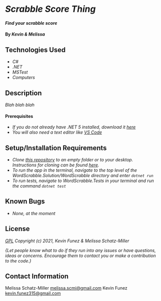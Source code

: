 # _Scrabble Score Thing_

#### _Find your scrabble score_

#### By _**Kevin & Melissa**_

## Technologies Used

* _C#_
* _.NET_
* _MSTest_
* _Computers_

## Description

_Blah blah blah_


#### Prerequisites ####

* _If you do not already have .NET 5 installed, download it [here](https://dotnet.microsoft.com/download/dotnet/5.0)_
* _You will also need a text editor like [VS Code](https://code.visualstudio.com/)_

## Setup/Installation Requirements

* _Clone [this repository](https://github.com/KevinFunez5/ScrabbleScore) to an empty folder or to your desktop.  
Instructions for cloning can be found [here](https://docs.github.com/en/github/creating-cloning-and-archiving-repositories/cloning-a-repository-from-github/cloning-a-repository)._
* _To run the app in the terminal, navigate to the top level of the WordScrabble.Solution/WordScrabble directory and enter ```dotnet run```_
* _To run tests, navigate to WordScrabble.Tests in your terminal and run the command ```dotnet test```_

## Known Bugs

* _None, at the moment_

## License

_[GPL](https://opensource.org/licenses/gpl-license)_
_Copyright (c) 2021, Kevin Funez & Melissa Schatz-Miller_

_{Let people know what to do if they run into any issues or have questions, ideas or concerns.  Encourage them to contact you or make a contribution to the code.}_

## Contact Information

Melissa Schatz-Miller <melissa.scmi@gmail.com>
Kevin Funez <kevin.funez315@gmail.com>